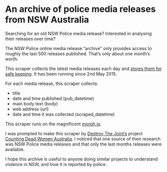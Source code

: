 # An archive of police media releases from NSW Australia

Searching for an old NSW Police media release?
Interested in analysing their releases over time?

The NSW Police online media release “archive”
only provides access to roughly the last 500 releases published.
That’s only about one month’s worth.

This scraper collects the latest media releases each day
and [stores them for safe keeping](https://morph.io/equivalentideas/nsw_police_media_releases#data-table#data-table).
It has been running since 2nd May 2015.

For each media release, this scraper collects:

* title
* date and time published (pub_datetime)
* main body text (body)
* web address (url)
* date and time it was collected (scraped_datetime)

This scraper runs on the magnificent [morph.io](https:/rmorph.io).

I was prompted to make this scraper by [Destroy The Joint’s](https://www.facebook.com/DestroyTheJoint)
project [Counting Dead Women Australia](https://www.facebook.com/notes/destroy-the-joint/counting-dead-women-australia-2015-we-count-every-single-violent-death-of-women-/867514906629588).
I noticed that one source of their research
was NSW Police media releases
and that only the last months releases were available.

I hope this archive is useful to anyone doing similar projects to
understand violence in NSW, and how it is reported by police.


